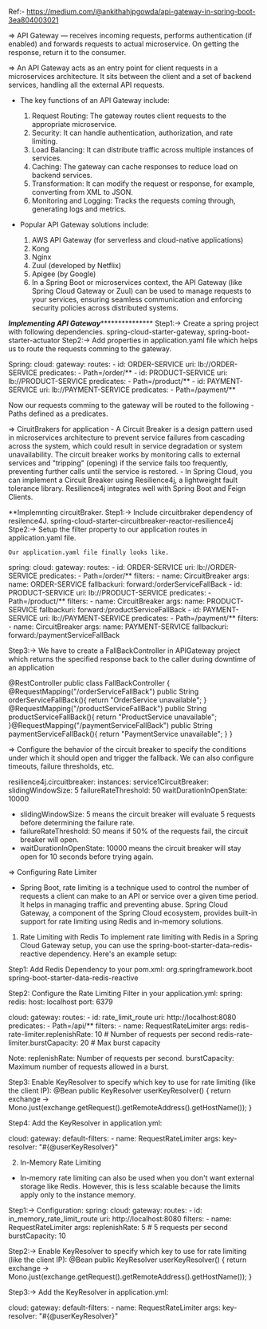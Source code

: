 Ref:- https://medium.com/@ankithahjpgowda/api-gateway-in-spring-boot-3ea804003021

=> API Gateway — receives incoming requests, performs authentication (if enabled) and forwards requests to actual microservice. On getting the response, return it to the consumer.

=> An API Gateway acts as an entry point for client requests in a microservices architecture. It sits between the client and a set of backend services, handling all the external API requests.

- The key functions of an API Gateway include:
    1. Request Routing: The gateway routes client requests to the appropriate microservice.
    2. Security: It can handle authentication, authorization, and rate limiting.
    3. Load Balancing: It can distribute traffic across multiple instances of services.
    4. Caching: The gateway can cache responses to reduce load on backend services.
    5. Transformation: It can modify the request or response, for example, converting from XML to JSON.
    6. Monitoring and Logging: Tracks the requests coming through, generating logs and metrics.

- Popular API Gateway solutions include:
    1. AWS API Gateway (for serverless and cloud-native applications)
    2. Kong
    4. Nginx
    5. Zuul (developed by Netflix)
    6. Apigee (by Google)
    7. In a Spring Boot or microservices context, the API Gateway (like Spring Cloud Gateway or Zuul) can be used to manage requests to your services, ensuring seamless communication and enforcing security policies across distributed systems.

*********************************Implementing API Gateway************************************************
Step1:-> Create a spring project with following dependencies.
    spring-cloud-starter-gateway, spring-boot-starter-actuator
Step2:-> Add properties in application.yaml file which helps us to route the requests comming to the gateway.

Spring:
  cloud:
    gateway:
      routes:
        - id: ORDER-SERVICE
          uri: lb://ORDER-SERVICE
          predicates:
            - Path=/order/**
        - id: PRODUCT-SERVICE
          uri: lb://PRODUCT-SERVICE
          predicates:
            - Path=/product/**
        - id: PAYMENT-SERVICE
          uri: lb://PAYMENT-SERVICE
          predicates:
            - Path=/payment/**

Now our requests comming to the gateway will be routed to the following -Paths defined as a predicates.


=> CiruitBrakers for application
    - A Circuit Breaker is a design pattern used in microservices architecture to prevent service failures from cascading across the system, which could result in service degradation or system unavailability. The circuit breaker works by monitoring calls to external services and "tripping" (opening) if the service fails too frequently, preventing further calls until the service is restored.
    - In Spring Cloud, you can implement a Circuit Breaker using Resilience4j, a lightweight fault tolerance library. Resilience4j integrates well with Spring Boot and Feign Clients.

**Implemnting circuitBraker.
    Step1:-> Include circuitbraker dependency of resilence4J.
        spring-cloud-starter-circuitbreaker-reactor-resilience4j
    Stpe2:-> Setup the filter property to our application routes in application.yaml file.

    Our application.yaml file finally looks like.
spring:
    cloud:
        gateway:
          routes:
            - id: ORDER-SERVICE
              uri: lb://ORDER-SERVICE
              predicates:
                - Path=/order/**
              filters:
                - name: CircuitBreaker
                  args:
                    name: ORDER-SERVICE
                    fallbackuri: forward:/orderServiceFallBack
            - id: PRODUCT-SERVICE
              uri: lb://PRODUCT-SERVICE
              predicates:
                - Path=/product/**
              filters:
                - name: CircuitBreaker
                  args:
                    name: PRODUCT-SERVICE
                    fallbackuri: forward:/productServiceFallBack
            - id: PAYMENT-SERVICE
              uri: lb://PAYMENT-SERVICE
              predicates:
                - Path=/payment/**
              filters:
                - name: CircuitBreaker
                  args:
                    name: PAYMENT-SERVICE
                    fallbackuri: forward:/paymentServiceFallBack
    
Step3:-> We have to create a FallBackController in APIGateway project which returns the specified response back to the caller during downtime of an application

@RestController
public class FallBackController {
    @RequestMapping("/orderServiceFallBack")
    public String orderServiceFallBack(){
        return "OrderService unavailable";
    }
    @RequestMapping("/productServiceFallBack")
    public String productServiceFallBack(){
        return "ProductService unavailable";
    }@RequestMapping("/paymentServiceFallBack")
    public String paymentServiceFallBack(){
        return "PaymentService unavailable";
    }
}

=> Configure the behavior of the circuit breaker to specify the conditions under which it should open and trigger the fallback. We can also configure timeouts, failure thresholds, etc.

resilience4j.circuitbreaker:
  instances:
    service1CircuitBreaker:
      slidingWindowSize: 5
      failureRateThreshold: 50
      waitDurationInOpenState: 10000


- slidingWindowSize: 5 means the circuit breaker will evaluate 5 requests before determining the failure rate.
- failureRateThreshold: 50 means if 50% of the requests fail, the circuit breaker will open.
- waitDurationInOpenState: 10000 means the circuit breaker will stay open for 10 seconds before trying again.

=> Configuring Rate Limiter
  -  Spring Boot, rate limiting is a technique used to control the number of requests a client can make to an API or service over a given time period. It helps in managing traffic and preventing abuse. Spring Cloud Gateway, a component of the Spring Cloud ecosystem, provides built-in support for rate limiting using Redis and in-memory solutions.

1. Rate Limiting with Redis
To implement rate limiting with Redis in a Spring Cloud Gateway setup, you can use the spring-boot-starter-data-redis-reactive dependency. Here's an example setup:

Step1: Add Redis Dependency to your pom.xml:
  <dependency>
    <groupId>org.springframework.boot</groupId>
    <artifactId>spring-boot-starter-data-redis-reactive</artifactId>
  </dependency>

Step2: Configure the Rate Limiting Filter in your application.yml:
spring:
  redis:
    host: localhost
    port: 6379

cloud:
  gateway:
    routes:
      - id: rate_limit_route
        uri: http://localhost:8080
        predicates:
          - Path=/api/**
        filters:
          - name: RequestRateLimiter
            args:
              redis-rate-limiter.replenishRate: 10 # Number of requests per second
              redis-rate-limiter.burstCapacity: 20 # Max burst capacity

Note: 
replenishRate: Number of requests per second.
burstCapacity: Maximum number of requests allowed in a burst.

Step3: Enable KeyResolver to specify which key to use for rate limiting (like the client IP):
@Bean
public KeyResolver userKeyResolver() {
    return exchange -> Mono.just(exchange.getRequest().getRemoteAddress().getHostName());
}

Step4: Add the KeyResolver in application.yml:

cloud:
  gateway:
    default-filters:
      - name: RequestRateLimiter
        args:
          key-resolver: "#{@userKeyResolver}"

2. In-Memory Rate Limiting
  - In-memory rate limiting can also be used when you don't want external storage like Redis. However, this is less scalable because the limits apply only to the instance memory.

Step1:-> Configuration:
  spring:
  cloud:
    gateway:
      routes:
        - id: in_memory_rate_limit_route
          uri: http://localhost:8080
          filters:
            - name: RequestRateLimiter
              args:
                replenishRate: 5 # 5 requests per second
                burstCapacity: 10

Step2:-> Enable KeyResolver to specify which key to use for rate limiting (like the client IP):
@Bean
public KeyResolver userKeyResolver() {
    return exchange -> Mono.just(exchange.getRequest().getRemoteAddress().getHostName());
}

Step3:-> Add the KeyResolver in application.yml:

cloud:
  gateway:
    default-filters:
      - name: RequestRateLimiter
        args:
          key-resolver: "#{@userKeyResolver}"
